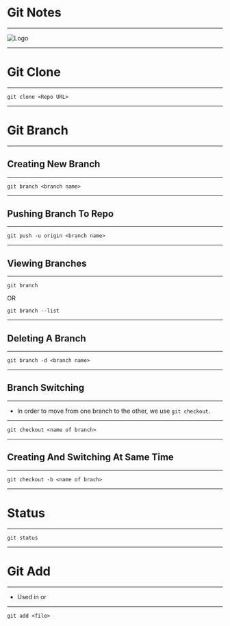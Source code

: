 # Git Notes

<hr>

![Logo](https://git-scm.com/images/logos/downloads/Git-Icon-1788C.png)

<hr>

# Git Clone

<hr>

```none
git clone <Repo URL>
```

<hr>

# Git Branch

<hr>

## Creating New Branch

<hr>

```none
git branch <branch name>
```

<hr>

## Pushing Branch To Repo

<hr>

```none
git push -u origin <branch name>
```

<hr>

## Viewing Branches

<hr>

```none
git branch
```

OR

```none
git branch --list
```

<hr>

## Deleting A Branch

<hr>

```none
git branch -d <branch name>
```

<hr>

## Branch Switching

<hr>

- In order to move from one branch to the other, we use `git checkout`.

<hr>

```none
git checkout <name of branch>
```

<hr>

## Creating And Switching At Same Time

<hr>

```none
git checkout -b <name of brach>
```

<hr>

# Status

<hr>

```none
git status
```

<hr>

# Git Add

<hr>

- Used in or

<hr>

```none
git add <file>
```